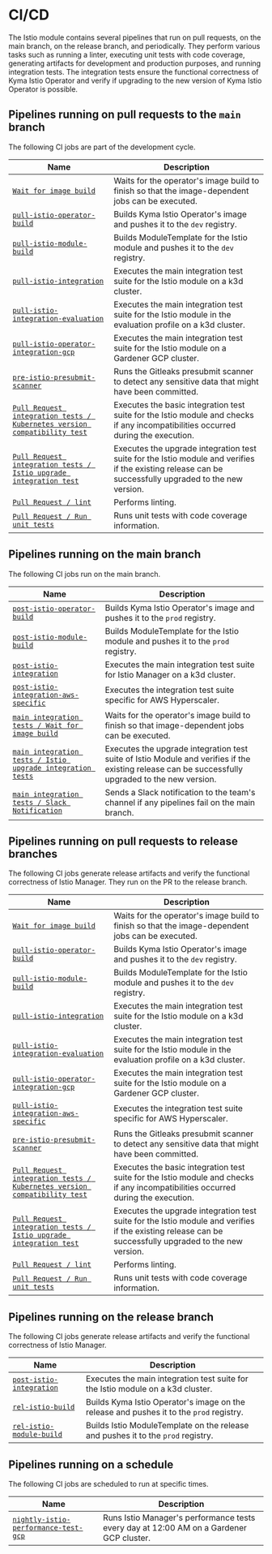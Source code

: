 # CI/CD
The Istio module contains several pipelines that run on pull requests, on the main branch, on the release branch, and periodically. They perform various tasks such as running a linter, executing unit tests with code coverage, generating artifacts for development and production purposes, and running integration tests. The integration tests ensure the functional correctness of Kyma Istio Operator and verify if upgrading to the new version of Kyma Istio Operator is possible.

## Pipelines running on pull requests to the `main` branch

The following CI jobs are part of the development cycle.

| Name                                                                                                                                                                                                        | Description                                                                                                                                            |
|-------------------------------------------------------------------------------------------------------------------------------------------------------------------------------------------------------------|--------------------------------------------------------------------------------------------------------------------------------------------------------|
| [`Wait for image build`](https://github.com/kyma-project/istio/blob/26d8cfa69b91828fc34afd3b6aaf63c854d0cc54/.github/workflows/pull-integration.yaml#L22)                                                   | Waits for the operator's image build to finish so that the image-dependent jobs can be executed.                                                       |
| [`pull-istio-operator-build`](https://github.com/kyma-project/test-infra/blob/b21a8b638c841e985747645736ec78c7a38bc753/prow/jobs/kyma-project/istio/istio-manager.yaml#L51)                                 | Builds Kyma Istio Operator's image and pushes it to the `dev` registry.                                                                                |
| [`pull-istio-module-build`](https://github.com/kyma-project/test-infra/blob/b21a8b638c841e985747645736ec78c7a38bc753/prow/jobs/kyma-project/istio/istio-manager.yaml#L6)                                    | Builds ModuleTemplate for the Istio module and pushes it to the `dev` registry.                                                                        |
| [`pull-istio-integration`](https://github.com/kyma-project/test-infra/blob/b21a8b638c841e985747645736ec78c7a38bc753/prow/jobs/kyma-project/istio/istio-integration.yaml#L3)                                 | Executes the main integration test suite for the Istio module on a k3d cluster.                                                                        |
| [`pull-istio-integration-evaluation`](https://github.com/kyma-project/test-infra/blob/b21a8b638c841e985747645736ec78c7a38bc753/prow/jobs/kyma-project/istio/istio-integration.yaml#L44)                     | Executes the main integration test suite for the Istio module in the evaluation profile on a k3d cluster.                                              |
| [`pull-istio-operator-integration-gcp`](https://github.com/kyma-project/test-infra/blob/b21a8b638c841e985747645736ec78c7a38bc753/prow/jobs/kyma-project/istio/istio-manager.yaml#L102)                      | Executes the main integration test suite for the Istio module on a Gardener GCP cluster.                                                               |
| [`pre-istio-presubmit-scanner`](https://github.com/kyma-project/test-infra/blob/b21a8b638c841e985747645736ec78c7a38bc753/prow/jobs/kyma-project/test-infra/presubmit-scanner.yaml#L295)                     | Runs the Gitleaks presubmit scanner to detect any sensitive data that might have been committed.                                                       |
| [`Pull Request integration tests / Kubernetes version compatibility test`](https://github.com/kyma-project/istio/blob/26d8cfa69b91828fc34afd3b6aaf63c854d0cc54/.github/workflows/pull-integration.yaml#L33) | Executes the basic integration test suite for the Istio module and checks if any incompatibilities occurred during the execution.                      |
| [`Pull Request integration tests / Istio upgrade integration test`](https://github.com/kyma-project/istio/blob/26d8cfa69b91828fc34afd3b6aaf63c854d0cc54/.github/workflows/pull-integration.yaml#L44)        | Executes the upgrade integration test suite for the Istio module and verifies if the existing release can be successfully upgraded to the new version. |
| [`Pull Request / lint`](https://github.com/kyma-project/istio/blob/26d8cfa69b91828fc34afd3b6aaf63c854d0cc54/.github/workflows/pull-request.yaml#L24)                                                        | Performs linting.                                                                                                                                      |
| [`Pull Request / Run unit tests`](https://github.com/kyma-project/istio/blob/26d8cfa69b91828fc34afd3b6aaf63c854d0cc54/.github/workflows/pull-request.yaml#L39)                                              | Runs unit tests with code coverage information.                                                                                                        |

## Pipelines running on the main branch

The following CI jobs run on the main branch.

| Name                                                                                                                                                                                          | Description                                                                                                                                       |
|-----------------------------------------------------------------------------------------------------------------------------------------------------------------------------------------------|---------------------------------------------------------------------------------------------------------------------------------------------------|
| [`post-istio-operator-build`](https://github.com/kyma-project/test-infra/blob/b21a8b638c841e985747645736ec78c7a38bc753/prow/jobs/kyma-project/istio/istio-manager.yaml#L355)                  | Builds Kyma Istio Operator's image and pushes it to the `prod` registry.                                                                          |
| [`post-istio-module-build`](https://github.com/kyma-project/test-infra/blob/b21a8b638c841e985747645736ec78c7a38bc753/prow/jobs/kyma-project/istio/istio-manager.yaml#L208)                    | Builds ModuleTemplate for the Istio module and pushes it to the `prod` registry.                                                                  |
| [`post-istio-integration`](https://github.com/kyma-project/test-infra/blob/b21a8b638c841e985747645736ec78c7a38bc753/prow/jobs/kyma-project/istio/istio-integration.yaml#L87)                  | Executes the main integration test suite for Istio Manager on a k3d cluster.                                                                      |
| [`post-istio-integration-aws-specific`](https://github.com/kyma-project/test-infra/blob/b21a8b638c841e985747645736ec78c7a38bc753/prow/jobs/kyma-project/istio/istio-manager.yaml#L410)        | Executes the integration test suite specific for AWS Hyperscaler.                                                                                 |
| [`main integration tests / Wait for image build`](https://github.com/kyma-project/istio/blob/26d8cfa69b91828fc34afd3b6aaf63c854d0cc54/.github/workflows/main-integration.yaml#L20)            | Waits for the operator's image build to finish so that image-dependent jobs can be executed.                                                      |
| [`main integration tests / Istio upgrade integration tests`](https://github.com/kyma-project/istio/blob/26d8cfa69b91828fc34afd3b6aaf63c854d0cc54/.github/workflows/main-integration.yaml#L30) | Executes the upgrade integration test suite of Istio Module and verifies if the existing release can be successfully upgraded to the new version. |
| [`main integration tests / Slack Notification`](https://github.com/kyma-project/istio/blob/26d8cfa69b91828fc34afd3b6aaf63c854d0cc54/.github/workflows/main-integration.yaml#L44)              | Sends a Slack notification to the team's channel if any pipelines fail on the main branch.                                                        |

## Pipelines running on pull requests to release branches

The following CI jobs generate release artifacts and verify the functional correctness of Istio Manager. They run on the PR to the release branch.

| Name                                                                                                                                                                                                        | Description                                                                                                                                            |
|-------------------------------------------------------------------------------------------------------------------------------------------------------------------------------------------------------------|--------------------------------------------------------------------------------------------------------------------------------------------------------|
| [`Wait for image build`](https://github.com/kyma-project/istio/blob/26d8cfa69b91828fc34afd3b6aaf63c854d0cc54/.github/workflows/pull-integration.yaml#L22)                                                   | Waits for the operator's image build to finish so that the image-dependent jobs can be executed.                                                       |
| [`pull-istio-operator-build`](https://github.com/kyma-project/test-infra/blob/b21a8b638c841e985747645736ec78c7a38bc753/prow/jobs/kyma-project/istio/istio-manager.yaml#L51)                                 | Builds Kyma Istio Operator's image and pushes it to the `dev` registry.                                                                                |
| [`pull-istio-module-build`](https://github.com/kyma-project/test-infra/blob/b21a8b638c841e985747645736ec78c7a38bc753/prow/jobs/kyma-project/istio/istio-manager.yaml#L6)                                    | Builds ModuleTemplate for the Istio module and pushes it to the `dev` registry.                                                                        |
| [`pull-istio-integration`](https://github.com/kyma-project/test-infra/blob/b21a8b638c841e985747645736ec78c7a38bc753/prow/jobs/kyma-project/istio/istio-integration.yaml#L3)                                 | Executes the main integration test suite for the Istio module on a k3d cluster.                                                                        |
| [`pull-istio-integration-evaluation`](https://github.com/kyma-project/test-infra/blob/b21a8b638c841e985747645736ec78c7a38bc753/prow/jobs/kyma-project/istio/istio-integration.yaml#L44)                     | Executes the main integration test suite for the Istio module in the evaluation profile on a k3d cluster.                                              |
| [`pull-istio-operator-integration-gcp`](https://github.com/kyma-project/test-infra/blob/b21a8b638c841e985747645736ec78c7a38bc753/prow/jobs/kyma-project/istio/istio-manager.yaml#L102)                      | Executes the main integration test suite for the Istio module on a Gardener GCP cluster.                                                               |
| [`pull-istio-integration-aws-specific`](https://github.com/kyma-project/test-infra/blob/b21a8b638c841e985747645736ec78c7a38bc753/prow/jobs/kyma-project/istio/istio-manager.yaml#L160)                      | Executes the integration test suite specific for AWS Hyperscaler.                                                                                      |
| [`pre-istio-presubmit-scanner`](https://github.com/kyma-project/test-infra/blob/b21a8b638c841e985747645736ec78c7a38bc753/prow/jobs/kyma-project/test-infra/presubmit-scanner.yaml#L295)                     | Runs the Gitleaks presubmit scanner to detect any sensitive data that might have been committed.                                                       |
| [`Pull Request integration tests / Kubernetes version compatibility test`](https://github.com/kyma-project/istio/blob/26d8cfa69b91828fc34afd3b6aaf63c854d0cc54/.github/workflows/pull-integration.yaml#L33) | Executes the basic integration test suite for the Istio module and checks if any incompatibilities occurred during the execution.                      |
| [`Pull Request integration tests / Istio upgrade integration test`](https://github.com/kyma-project/istio/blob/26d8cfa69b91828fc34afd3b6aaf63c854d0cc54/.github/workflows/pull-integration.yaml#L44)        | Executes the upgrade integration test suite for the Istio module and verifies if the existing release can be successfully upgraded to the new version. |
| [`Pull Request / lint`](https://github.com/kyma-project/istio/blob/26d8cfa69b91828fc34afd3b6aaf63c854d0cc54/.github/workflows/pull-request.yaml#L24)                                                        | Performs linting.                                                                                                                                      |
| [`Pull Request / Run unit tests`](https://github.com/kyma-project/istio/blob/26d8cfa69b91828fc34afd3b6aaf63c854d0cc54/.github/workflows/pull-request.yaml#L39)                                              | Runs unit tests with code coverage information.                                                                                                        |

## Pipelines running on the release branch

The following CI jobs generate release artifacts and verify the functional correctness of Istio Manager.

| Name                                                                                                                                                                         | Description                                                                             |
|------------------------------------------------------------------------------------------------------------------------------------------------------------------------------|-----------------------------------------------------------------------------------------|
| [`post-istio-integration`](https://github.com/kyma-project/test-infra/blob/b21a8b638c841e985747645736ec78c7a38bc753/prow/jobs/kyma-project/istio/istio-integration.yaml#L87) | Executes the main integration test suite for the Istio module on a k3d cluster.         |
| [`rel-istio-build`](https://github.com/kyma-project/test-infra/blob/b21a8b638c841e985747645736ec78c7a38bc753/prow/jobs/kyma-project/istio/istio-manager.yaml#L253)           | Builds Kyma Istio Operator's image on the release and pushes it to the `prod` registry. |
| [`rel-istio-module-build`](https://github.com/kyma-project/test-infra/blob/b21a8b638c841e985747645736ec78c7a38bc753/prow/jobs/kyma-project/istio/istio-manager.yaml#L308)    | Builds Istio ModuleTemplate on the release and pushes it to the `prod` registry.        |

## Pipelines running on a schedule

The following CI jobs are scheduled to run at specific times.

| Name                                                                                                                                                                                  | Description                                                                             |
|---------------------------------------------------------------------------------------------------------------------------------------------------------------------------------------|-----------------------------------------------------------------------------------------|
| [`nightly-istio-performance-test-gcp`](https://github.com/kyma-project/test-infra/blob/b21a8b638c841e985747645736ec78c7a38bc753/prow/jobs/kyma-project/istio/istio-manager.yaml#L460) | Runs Istio Manager's performance tests every day at 12:00 AM on a Gardener GCP cluster. |